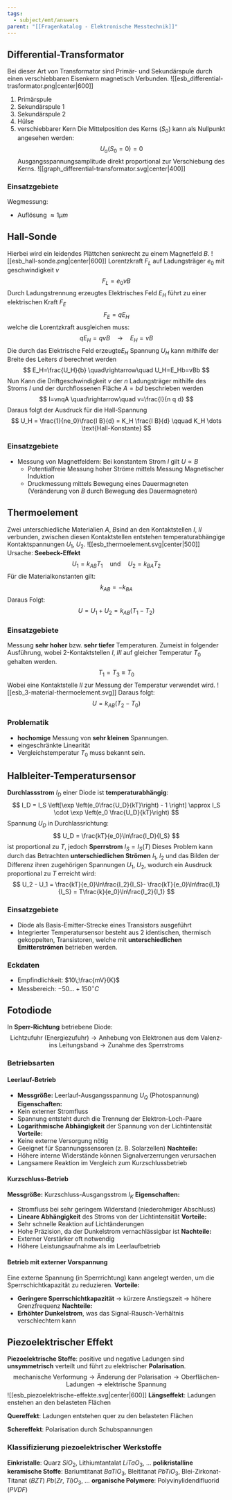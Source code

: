 ```yaml
---
tags:
  - subject/emt/answers
parent: "[[Fragenkatalog - Elektronische Messtechnik]]"
---
```

## Differential-Transformator

Bei dieser Art von Transformator sind Primär- und Sekundärspule durch einen verschiebbaren Eisenkern magnetisch Verbunden.
![[esb_differential-trasformator.png|center|600]]
1. Primärspule
2. Sekundärspule 1
3. Sekundärspule 2
4. Hülse
5. verschiebbarer Kern
Die Mittelposition des Kerns ($S_0$) kann als Nullpunkt angesehen werden:
$$
	U_a(S_0 = 0) = 0
$$
Ausgangsspannungsamplitude direkt proportional zur Verschiebung des Kerns.
![[graph_differential-transformator.svg|center|400]]
### Einsatzgebiete
Wegmessung: 
- Auflösung $\approx 1\mu m$
## Hall-Sonde
Hierbei wird ein leidendes Plättchen senkrecht zu einem Magnetfeld $B$. 
![[esb_hall-sonde.png|center|600]]
Lorentzkraft $F_L$ auf Ladungsträger $e_0$ mit geschwindigkeit $v$
$$
	F_L = e_0 v B
$$
 Durch Ladungstrennung erzeugtes Elektrisches Feld $E_H$ führt zu einer elektrischen Kraft $F_E$
$$
	F_E = qE_H
$$
welche die Lorentzkraft ausgleichen muss:
$$
	qE_H= qvB
	\quad \rightarrow \quad
	E_H=vB
$$
Die durch das Elektrische Feld erzeugte$E_H$ Spannung $U_H$ kann mithilfe der Breite des Leiters $d$ berechnet werden
$$
	E_H=\frac{U_H}{b}
	\quad\rightarrow\quad
	U_H=E_Hb=vBb
$$
Nun Kann die Driftgeschwindigkeit $v$ der $n$ Ladungsträger mithilfe des Stroms $I$  und der durchflossenen Fläche $A=bd$ beschrieben werden
$$
	I=vnqA
	\quad\rightarrow\quad
	v=\frac{I}{n q d}
$$
Daraus folgt der Ausdruck für die Hall-Spannung
$$
	U_H = \frac{1}{ne_0}\frac{I B}{d} = K_H \frac{I B}{d}
	\qquad K_H \dots \text{Hall-Konstante}
$$
### Einsatzgebiete
- Messung von Magnetfeldern:
	Bei konstantem Strom $I$ gilt $U\propto B$
	- Potentialfreie Messung hoher Ströme mittels Messung Magnetischer Induktion
	- Druckmessung mittels Bewegung eines Dauermagneten (Veränderung von $B$ durch Bewegung des Dauermagneten)
## Thermoelement
Zwei unterschiedliche Materialien $A,\;B$sind an den Kontaktstellen $I,\;II$ verbunden, zwischen diesen Kontaktstellen entstehen temperaturabhängige Kontaktspannungen $U_1,\;U_2$.
![[esb_thermoelement.svg|center|500]]
Ursache: **Seebeck-Effekt**
$$
	U_1 = k_{AB} T_1
	\quad \text{und} \quad
	U_2 = k_{BA} T_2
$$
Für die Materialkonstanten gilt:
$$
	k_{AB} = -k_{BA}
$$
Daraus Folgt:
$$
	U = U_1 + U_2 = k_{AB}(T_1 - T_2)
$$
### Einsatzgebiete
Messung **sehr hoher** bzw. **sehr tiefer** Temperaturen.
Zumeist in folgender Ausführung, wobei 2-Kontaktstellen $I,\;III$ auf gleicher Temperatur $T_0$ gehalten werden.
$$
	T_1=T_3\equiv T_0
$$
Wobei eine Kontaktstelle $II$ zur Messung der Temperatur verwendet wird.
![[esb_3-material-thermoelement.svg]]
Daraus folgt:
$$
	U = k_{AB}(T_2 - T_0)
$$
### Problematik
- **hochomige** Messung von **sehr kleinen** Spannungen.
- eingeschränkte Linearität
- Vergleichstemperatur $T_0$ muss bekannt sein.
## Halbleiter-Temperatursensor
**Durchlassstrom** $I_D$ einer Diode ist **temperaturabhängig**:
$$
	I_D = I_S \left[\exp \left(e_0\frac{U_D}{kT}\right) - 1 \right] \approx I_S \cdot \exp \left(e_0 \frac{U_D}{kT}\right)
$$
Spannung $U_D$ in Durchlassrichtung:
$$
	U_D = \frac{kT}{e_0}\ln\frac{I_D}{I_S}
$$
ist proportional zu $T$, jedoch **Sperrstrom** $I_S = I_S(T)$
Dieses Problem kann durch das Betrachten **unterschiedlichen Strömen** $I_1,\;I_2$ und das Bilden der Differenz ihren zugehörigen Spannungen $U_1,\;U_2$, wodurch ein Ausdruck proportional zu $T$ erreicht wird:
$$
	U_2 - U_1 = \frac{kT}{e_0}\ln\frac{I_2}{I_S}- \frac{kT}{e_0}\ln\frac{I_1}{I_S} = T\frac{k}{e_0}\ln\frac{I_2}{I_1}
$$
### Einsatzgebiete
- Diode als Basis-Emitter-Strecke eines Transistors ausgeführt
- Integrierter Temperatursensor besteht aus 2 identischen, thermisch gekoppelten, Transistoren, welche mit **unterschiedlichen Emitterströmen** betrieben werden.
### Eckdaten
- Empfindlichkeit: $10\;\frac{mV}{K}$
- Messbereich: $-50\dots+150^\circ C$
## Fotodiode
In **Sperr-Richtung** betriebene Diode:
$$
	\text{Lichtzufuhr (Energiezufuhr)} \rightarrow \text{Anhebung von Elektronen aus dem Valenz- ins Leitungsband} \rightarrow \text{Zunahme des Sperrstroms}
$$
### Betriebsarten
#### Leerlauf-Betrieb
- **Messgröße:** Leerlauf-Ausgangsspannung $U_Q$ (Photospannung)
**Eigenschaften:**
- Kein externer Stromfluss
- Spannung entsteht durch die Trennung der Elektron-Loch-Paare
- **Logarithmische Abhängigkeit** der Spannung von der Lichtintensität
**Vorteile:**
- Keine externe Versorgung nötig
- Geeignet für Spannungssensoren (z. B. Solarzellen)
**Nachteile:**
- Höhere interne Widerstände können Signalverzerrungen verursachen
- Langsamere Reaktion im Vergleich zum Kurzschlussbetrieb
#### Kurzschluss-Betrieb
**Messgröße:** Kurzschluss-Ausgangsstrom $I_K$
**Eigenschaften:**
- Stromfluss bei sehr geringem Widerstand (niederohmiger Abschluss)
- **Lineare Abhängigkeit** des Stroms von der Lichtintensität
**Vorteile:**
- Sehr schnelle Reaktion auf Lichtänderungen
- Hohe Präzision, da der Dunkelstrom vernachlässigbar ist
**Nachteile:**
- Externer Verstärker oft notwendig
- Höhere Leistungsaufnahme als im Leerlaufbetrieb
#### Betrieb mit externer Vorspannung
Eine externe Spannung (in Sperrrichtung) kann angelegt werden, um die Sperrschichtkapazität zu reduzieren.
**Vorteile:**
- **Geringere Sperrschichtkapazität** → kürzere Anstiegszeit → höhere Grenzfrequenz
**Nachteile:**
- **Erhöhter Dunkelstrom**, was das Signal-Rausch-Verhältnis verschlechtern kann
## Piezoelektrischer Effekt
**Piezoelektrische Stoffe**:
positive und negative Ladungen sind **unsymmetrisch** verteilt und führt zu elektrischer **Polarisation**.
$$
	\text{mechanische Verformung}\rightarrow\text{Änderung der Polarisation}\rightarrow\text{Oberflächen-Ladungen}\rightarrow\text{elektrische Spannung}
$$
![[esb_piezoelektrische-effekte.svg|center|600]]
**Längseffekt**:
Ladungen enstehen an den belasteten Flächen

**Quereffekt**:
Ladungen entstehen quer zu den belasteten Flächen

**Schereffekt**:
Polarisation durch Schubspannungen
### Klassifizierung piezoelektrischer Werkstoffe
**Einkristalle**:
Quarz $SiO_2$, Lithiumtantalat $LiTaO_3$, $\dots$
**polikristalline keramische Stoffe**:
Bariumtitanat $BaTiO_3$, Bleititanat $PbTiO_3$, Blei-Zirkonat-Titanat ($BZT$) $Pb(Zr,\;Ti)O_3$, $\dots$
**organische Polymere**:
Polyvinylidendifluorid ($PVDF$)
